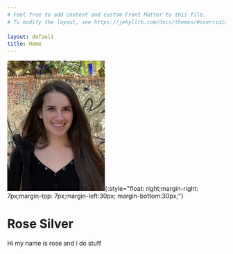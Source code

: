 ```yaml
---
# Feel free to add content and custom Front Matter to this file.
# To modify the layout, see https://jekyllrb.com/docs/themes/#overriding-theme-defaults

layout: default
title: Home
---
```


![profile picture.](/imgs/profile_pic.jpg){:style="float: right;margin-right: 7px;margin-top: 7px;margin-left:30px; margin-bottom:30px;"}


# Rose Silver

Hi my name is rose and i do stuff


